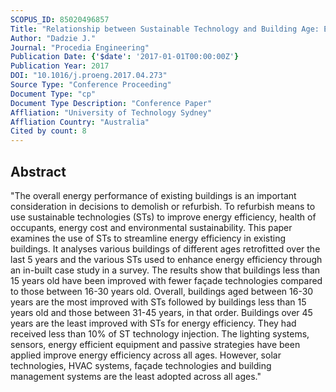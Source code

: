 ```yaml
---
SCOPUS_ID: 85020496857
Title: "Relationship between Sustainable Technology and Building Age: Evidence from Australia"
Author: "Dadzie J."
Journal: "Procedia Engineering"
Publication Date: {'$date': '2017-01-01T00:00:00Z'}
Publication Year: 2017
DOI: "10.1016/j.proeng.2017.04.273"
Source Type: "Conference Proceeding"
Document Type: "cp"
Document Type Description: "Conference Paper"
Affliation: "University of Technology Sydney"
Affliation Country: "Australia"
Cited by count: 8
---
```


## Abstract
"The overall energy performance of existing buildings is an important consideration in decisions to demolish or refurbish. To refurbish means to use sustainable technologies (STs) to improve energy efficiency, health of occupants, energy cost and environmental sustainability. This paper examines the use of STs to streamline energy efficiency in existing buildings. It analyses various buildings of different ages retrofitted over the last 5 years and the various STs used to enhance energy efficiency through an in-built case study in a survey. The results show that buildings less than 15 years old have been improved with fewer façade technologies compared to those between 16-30 years old. Overall, buildings aged between 16-30 years are the most improved with STs followed by buildings less than 15 years old and those between 31-45 years, in that order. Buildings over 45 years are the least improved with STs for energy efficiency. They had received less than 10% of ST technology injection. The lighting systems, sensors, energy efficient equipment and passive strategies have been applied improve energy efficiency across all ages. However, solar technologies, HVAC systems, façade technologies and building management systems are the least adopted across all ages."
